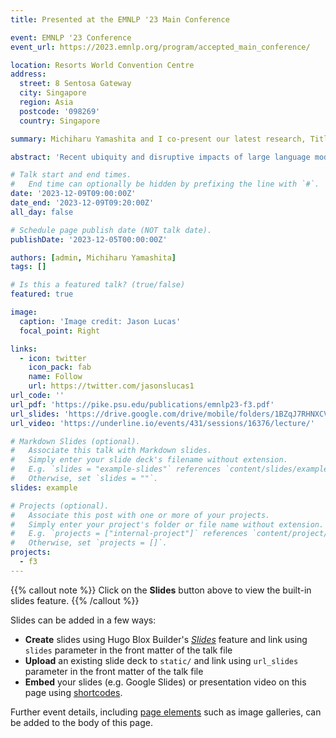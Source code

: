 ```yaml
---
title: Presented at the EMNLP '23 Main Conference

event: EMNLP '23 Conference
event_url: https://2023.emnlp.org/program/accepted_main_conference/

location: Resorts World Convention Centre
address:
  street: 8 Sentosa Gateway
  city: Singapore 
  region: Asia
  postcode: '098269'
  country: Singapore

summary: Michiharu Yamashita and I co-present our latest research, Titled, Fighting Fire With Fire - The Dual Role of Large Language Models in Crafting and Detecting Elusive Disinformation.  This is a collaboration with Penn State and MIT Lincoln. Our study demonstrates the dual capacity of LLMs for offensive misuse and defense detection against disinformation without requiring additional training.

abstract: 'Recent ubiquity and disruptive impacts of large language models (LLMs) have raised concerns about their potential to be misused (*.i.e, generating large-scale harmful and misleading content*). To combat this emerging risk of LLMs, we propose a novel “***Fighting Fire with Fire***” (F3) strategy that harnesses modern LLMs’ generative and emergent reasoning capabilities to counter human-written and LLM-generated disinformation. First, we leverage GPT-3.5-turbo to synthesize authentic and deceptive LLM-generated content through paraphrase-based and perturbation-based prefix-style prompts, respectively. Second, we apply zero-shot in-context semantic reasoning techniques with cloze-style prompts to discern genuine from deceptive posts and news articles. In our extensive experiments, we observe GPT-3.5-turbo’s zero-shot superiority for both in-distribution and out-of-distribution datasets, where GPT-3.5-turbo consistently achieved accuracy at 68-72%, unlike the decline observed in previous customized and fine-tuned disinformation detectors. Our codebase and dataset are available at https://github.com/mickeymst/F3.'

# Talk start and end times.
#   End time can optionally be hidden by prefixing the line with `#`.
date: '2023-12-09T09:00:00Z'
date_end: '2023-12-09T09:20:00Z'
all_day: false

# Schedule page publish date (NOT talk date).
publishDate: '2023-12-05T00:00:00Z'

authors: [admin, Michiharu Yamashita]
tags: []

# Is this a featured talk? (true/false)
featured: true

image:
  caption: 'Image credit: Jason Lucas'
  focal_point: Right

links:
  - icon: twitter
    icon_pack: fab
    name: Follow
    url: https://twitter.com/jasonslucas1
url_code: ''
url_pdf: 'https://pike.psu.edu/publications/emnlp23-f3.pdf'
url_slides: 'https://drive.google.com/drive/mobile/folders/1BZqJ7RHNXCVJNnZKkgbj4GZavYe2kc4r?usp=sharing'
url_video: 'https://underline.io/events/431/sessions/16376/lecture/'

# Markdown Slides (optional).
#   Associate this talk with Markdown slides.
#   Simply enter your slide deck's filename without extension.
#   E.g. `slides = "example-slides"` references `content/slides/example-slides.md`.
#   Otherwise, set `slides = ""`.
slides: example

# Projects (optional).
#   Associate this post with one or more of your projects.
#   Simply enter your project's folder or file name without extension.
#   E.g. `projects = ["internal-project"]` references `content/project/deep-learning/index.md`.
#   Otherwise, set `projects = []`.
projects:
  - f3
---
```


{{% callout note %}}
Click on the **Slides** button above to view the built-in slides feature.
{{% /callout %}}

Slides can be added in a few ways:

- **Create** slides using Hugo Blox Builder's [_Slides_](https://docs.hugoblox.com/reference/content-types/) feature and link using `slides` parameter in the front matter of the talk file
- **Upload** an existing slide deck to `static/` and link using `url_slides` parameter in the front matter of the talk file
- **Embed** your slides (e.g. Google Slides) or presentation video on this page using [shortcodes](https://docs.hugoblox.com/reference/markdown/).

Further event details, including [page elements](https://docs.hugoblox.com/reference/markdown/) such as image galleries, can be added to the body of this page.
